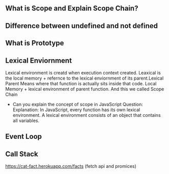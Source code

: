 ## What is Scope and Explain Scope Chain?

## Difference between undefined and not defined
## What is Prototype

## Lexical Enviornment
Lexical environment is creatd when execution context created. Leaxical is the local memory + refernce to the lexical enviornment of its parent.Lexical Parent Means where that function is actually sits inside that code. 
Local Memory + lexical environment of  parent function.  And this we called Scope Chain
- Can you explain the concept of scope in JavaScript
Question: 
Explanation: In JavaScript, every function has its own lexical environment. A lexical environment consists of an object that contains all variables.
## Event Loop
## Call Stack

https://cat-fact.herokuapp.com/facts (fetch api and promices)